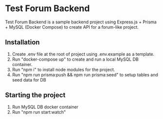 # Test Forum Backend

Test Forum Backend is a sample backend project using Express.js + Prisma + MySQL (Docker Compose)
to create API for a forum-like project.

## Installation
1. Create .env file at the root of project using .env.example as a template.
2. Run "docker-compose up" to create and run a local MySQL DB container.
3. Run "npm i" to install node modules for the project.
4. Run "npm run prisma:push && npm run prisma:seed" to setup tables and seed data for DB

## Starting the project
1. Run MySQL DB docker container
2. Run "npm run start:watch"
